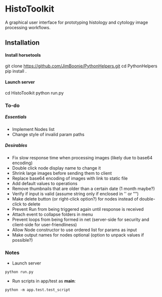 # HistoToolkit

A graphical user interface for prototyping histology and cytology image processing workflows.

## Installation
#### Install horsetools
git clone https://github.com/JimBoonie/PythonHelpers.git
cd PythonHelpers
pip install .

#### Launch server
cd HistoToolkit
python run.py

### To-do
##### Essentials
* Implement Nodes list
* Change style of invalid param paths

##### Desirables
* Fix slow response time when processing images (likely due to base64 encoding)
* Double click node display name to change it
* Shrink large images before sending them to client
* Replace base64 encoding of images with link to static file
* Add default values to operations
* Remove thumbnails that are older than a certain date (1 month maybe?)
* Verify if input is valid (assume string only if enclosed in '' or "")
* Make delete button (or right-click option?) for nodes instead of double-click to delete
* Prevent Run from being triggered again until response is received
* Attach event to collapse folders in menu
* Prevent loops from being formed in net (server-side for security and client-side for user-friendliness)
* Allow Node constructor to use ordered list for params as input
* Make output names for nodes optional (option to unpack values if possible?)

### Notes
* Launch server
```
python run.py
```

* Run scripts in app/test as __main__:
```
python -m app.test.test_script
```
